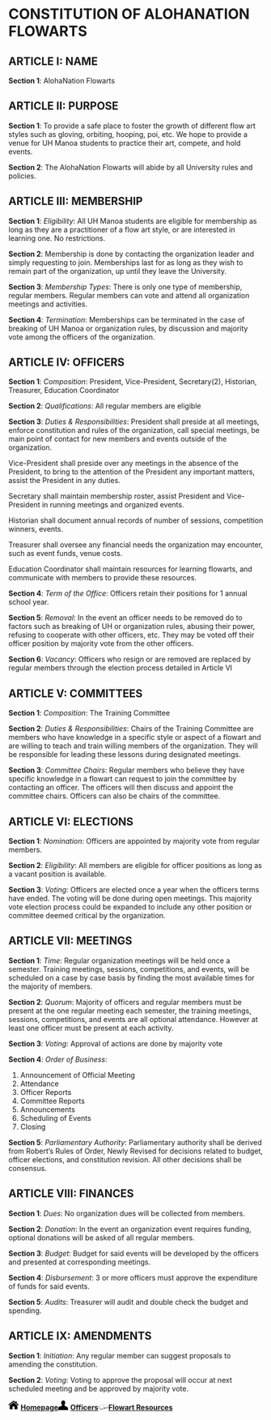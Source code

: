 # CONSTITUTION OF ALOHANATION FLOWARTS 
 
## ARTICLE I: NAME 
**Section 1**: AlohaNation Flowarts 
 
## ARTICLE II: PURPOSE 
**Section 1**:  To provide a safe place to foster the growth of different flow art styles such as gloving, orbiting, hooping, poi, etc.  We hope to provide a venue for UH Manoa students to practice their art, compete, and hold events. 

**Section 2**:  The AlohaNation Flowarts will abide by all University rules and policies. 
 
## ARTICLE III: MEMBERSHIP 
**Section 1**:  _Eligibility_: All UH Manoa students are eligible for membership as long as they are a practitioner of a flow art style, or are interested in learning one.  No restrictions. 

**Section 2**:  Membership is done by contacting the organization leader and simply requesting to join.  Memberships last for as long as they wish to remain part of the organization, up until they leave the University. 

**Section 3**: _Membership Types_: There is only one type of membership, regular members.  Regular members can vote and attend all organization meetings and activities. 

**Section 4**:  _Termination_: Memberships can be terminated in the case of breaking of UH Manoa or organization rules, by discussion and majority vote among the officers of the organization. 
 
## ARTICLE IV: OFFICERS 
**Section 1**:  _Composition_: President, Vice-President, Secretary(2), Historian, Treasurer, Education Coordinator 

**Section 2**:  _Qualifications_: All regular members are eligible 

**Section 3**:  _Duties & Responsibilities_: 
President shall preside at all meetings, enforce constitution and rules of the organization, call special meetings, be main point of contact for new members and events outside of the organization. 

Vice-President shall preside over any meetings in the absence of the President, to bring to the attention of the President any important matters, assist the President in any duties. 

Secretary shall maintain membership roster, assist President and Vice-President in running meetings and organized events. 

Historian shall document annual records of number of sessions, competition winners, events. 

Treasurer shall oversee any financial needs the organization may encounter, such as event funds, venue costs. 

Education Coordinator shall maintain resources for learning flowarts, and communicate with members to provide these resources. 

**Section 4**:  _Term of the Office_: Officers retain their positions for 1 annual school year. 

**Section 5**:  _Removal_: In the event an officer needs to be removed do to factors such as breaking of UH or organization rules, abusing their power, refusing to cooperate with other officers, etc.  They may be voted off their officer position by majority vote from the other officers. 

**Section 6**:  _Vacancy_: Officers who resign or are removed are replaced by regular members through the election process detailed in Article VI 
 
## ARTICLE V: COMMITTEES 
**Section 1**:  _Composition_: The Training Committee 

**Section 2**:  _Duties & Responsibilities_: Chairs of the Training Committee are members who have knowledge in a specific style or aspect of a flowart and are willing to teach and train willing members of the organization.  They will be responsible for leading these lessons during designated meetings. 

**Section 3**:  _Committee Chairs_: Regular members who believe they have specific knowledge in a flowart can request to join the committee by contacting an officer.  The officers will then discuss and appoint the committee chairs.  Officers can also be chairs of the committee. 
 
## ARTICLE VI: ELECTIONS 
**Section 1**:  _Nomination_: Officers are appointed by majority vote from regular members. 

**Section 2**:  _Eligibility_: All members are eligible for officer positions as long as a vacant position is available. 

**Section 3**:  _Voting_: Officers are elected once a year when the officers terms have ended.  The voting will be done during open meetings. 
This majority vote election process could be expanded to include any other position or committee deemed critical by the organization. 
 
## ARTICLE VII: MEETINGS 
**Section 1**:  _Time_: Regular organization meetings will be held once a semester.  Training meetings, sessions, competitions, and events, will be scheduled on a case by case basis by finding the most available times for the majority of members. 

**Section 2**:  _Quorum_: Majority of officers and regular members must be present at the one regular meeting each semester, the training meetings, sessions, competitions, and events are all optional attendance.  However at least one officer must be present at each activity. 

**Section 3**:  _Voting_: Approval of actions are done by majority vote 

**Section 4**:  _Order of Business_: 
1) Announcement of Official Meeting  
2) Attendance  
3) Officer Reports  
4) Committee Reports  
5) Announcements  
6) Scheduling of Events  
7) Closing 

**Section 5**:  _Parliamentary Authority_: Parliamentary authority shall be derived from Robert’s Rules of Order, Newly Revised for decisions related to budget, officer elections, and constitution revision. All other decisions shall be consensus. 
 
## ARTICLE VIII: FINANCES 
**Section 1**:  _Dues_: No organization dues will be collected from members. 

**Section 2**:  _Donation_: In the event an organization event requires funding, optional donations will be asked of all regular members. 

**Section 3**:  _Budget_: Budget for said events will be developed by the officers and presented at corresponding meetings. 

**Section 4**:  _Disbursement_: 3 or more officers must approve the expenditure of funds for said events. 

**Section 5**:  _Audits_: Treasurer will audit and double check the budget and spending. 
 
## ARTICLE IX: AMENDMENTS 
**Section 1**:  _Initiation_: Any regular member can suggest proposals to amending the constitution. 

**Section 2**:  _Voting_: Voting to approve the proposal will occur at next scheduled meeting and be approved by majority vote. 

<img src="home.png" width="20"> **[Homepage](index.md)**<img src="profilepic.png" width="20"> **[Officers](officers.md)**<img src="book.png" width="20">**[Flowart Resources](flowresources.md)**
